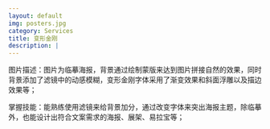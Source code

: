 ```yaml
---
layout: default
img: posters.jpg
category: Services
title: 变形金刚
description: |
---
```

图片描述：图片为临摹海报，背景通过绘制蒙版来达到图片拼接自然的效果，同时背景添加了滤镜中的动感模糊，变形金刚字体采用了渐变效果和斜面浮雕以及描边效果等；

掌握技能：能熟练使用滤镜来给背景加分，通过改变字体来突出海报主题，除临摹外，也能设计出符合文案需求的海报、展架、易拉宝等；
